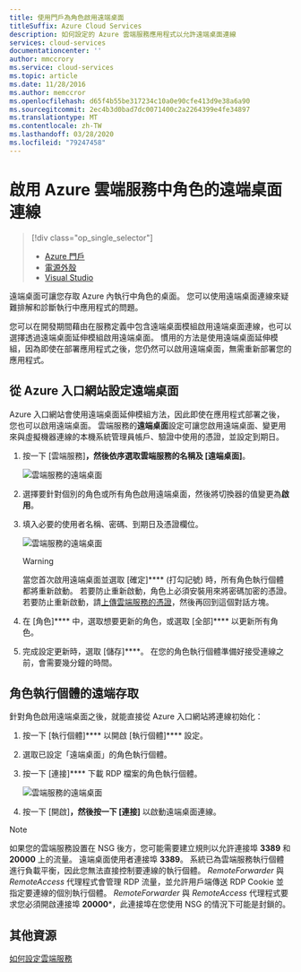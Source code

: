 ```yaml
---
title: 使用門戶為角色啟用遠端桌面
titleSuffix: Azure Cloud Services
description: 如何設定的 Azure 雲端服務應用程式以允許遠端桌面連線
services: cloud-services
documentationcenter: ''
author: mmccrory
ms.service: cloud-services
ms.topic: article
ms.date: 11/28/2016
ms.author: memccror
ms.openlocfilehash: d65f4b55be317234c10a0e90cfe413d9e38a6a90
ms.sourcegitcommit: 2ec4b3d0bad7dc0071400c2a2264399e4fe34897
ms.translationtype: MT
ms.contentlocale: zh-TW
ms.lasthandoff: 03/28/2020
ms.locfileid: "79247458"
---
```

# <a name="enable-remote-desktop-connection-for-a-role-in-azure-cloud-services"></a>啟用 Azure 雲端服務中角色的遠端桌面連線

> [!div class="op_single_selector"]
> * [Azure 門戶](cloud-services-role-enable-remote-desktop-new-portal.md)
> * [電源外殼](cloud-services-role-enable-remote-desktop-powershell.md)
> * [Visual Studio](cloud-services-role-enable-remote-desktop-visual-studio.md)

遠端桌面可讓您存取 Azure 內執行中角色的桌面。 您可以使用遠端桌面連線來疑難排解和診斷執行中應用程式的問題。

您可以在開發期間藉由在服務定義中包含遠端桌面模組啟用遠端桌面連線，也可以選擇透過遠端桌面延伸模組啟用遠端桌面。 慣用的方法是使用遠端桌面延伸模組，因為即使在部署應用程式之後，您仍然可以啟用遠端桌面，無需重新部署您的應用程式。

## <a name="configure-remote-desktop-from-the-azure-portal"></a>從 Azure 入口網站設定遠端桌面

Azure 入口網站會使用遠端桌面延伸模組方法，因此即使在應用程式部署之後，您也可以啟用遠端桌面。 雲端服務的**遠端桌面**設定可讓您啟用遠端桌面、變更用來與虛擬機器連線的本機系統管理員帳戶、驗證中使用的憑證，並設定到期日。

1. 按一下 [雲端服務]****，然後依序選取雲端服務的名稱及 [遠端桌面]****。

    ![雲端服務的遠端桌面](./media/cloud-services-role-enable-remote-desktop-new-portal/CloudServices_Remote_Desktop.png)

2. 選擇要針對個別的角色或所有角色啟用遠端桌面，然後將切換器的值變更為**啟用**。

3. 填入必要的使用者名稱、密碼、到期日及憑證欄位。

    ![雲端服務的遠端桌面](./media/cloud-services-role-enable-remote-desktop-new-portal/CloudServices_Remote_Desktop_Details.png)

   > [!WARNING]
   > 當您首次啟用遠端桌面並選取 [確定]**** (打勾記號) 時，所有角色執行個體都將重新啟動。 若要防止重新啟動，角色上必須安裝用來將密碼加密的憑證。 若要防止重新啟動，請[上傳雲端服務的憑證](cloud-services-configure-ssl-certificate-portal.md#step-3-upload-a-certificate)，然後再回到這個對話方塊。

4. 在 [角色]**** 中，選取想要更新的角色，或選取 [全部]**** 以更新所有角色。

5. 完成設定更新時，選取 [儲存]****。 在您的角色執行個體準備好接受連線之前，會需要幾分鐘的時間。

## <a name="remote-into-role-instances"></a>角色執行個體的遠端存取

針對角色啟用遠端桌面之後，就能直接從 Azure 入口網站將連線初始化：

1. 按一下 [執行個體]**** 以開啟 [執行個體]**** 設定。
2. 選取已設定「遠端桌面」的角色執行個體。
3. 按一下 [連接]**** 下載 RDP 檔案的角色執行個體。

    ![雲端服務的遠端桌面](./media/cloud-services-role-enable-remote-desktop-new-portal/CloudServices_Remote_Desktop_Connect.png)

4. 按一下 [開啟]****，然後按一下 [連接]**** 以啟動遠端桌面連線。

>[!NOTE]
> 如果您的雲端服務設置在 NSG 後方，您可能需要建立規則以允許連接埠 **3389** 和 **20000** 上的流量。  遠端桌面使用者連接埠 **3389**。  系統已為雲端服務執行個體進行負載平衡，因此您無法直接控制要連線的執行個體。  *RemoteForwarder* 與 *RemoteAccess* 代理程式會管理 RDP 流量，並允許用戶端傳送 RDP Cookie 並指定要連線的個別執行個體。  *RemoteForwarder* 與 *RemoteAccess* 代理程式要求您必須開啟連接埠 **20000***，此連接埠在您使用 NSG 的情況下可能是封鎖的。

## <a name="additional-resources"></a>其他資源

[如何設定雲端服務](cloud-services-how-to-configure-portal.md)
